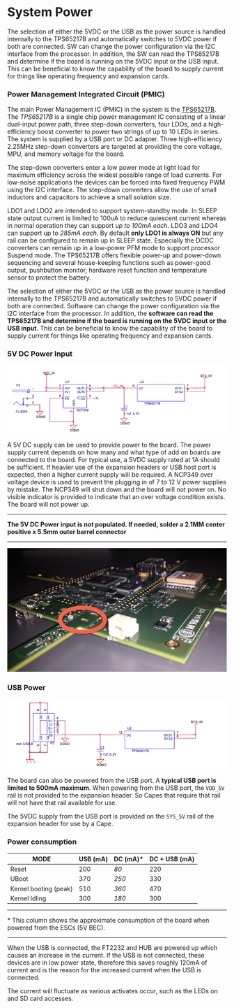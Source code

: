 # System Power

The selection of either the 5VDC or the USB as the power source is handled internally to the TPS65217B and automatically switches to 5VDC power if both are connected. SW can change the power configuration via the I2C interface from the processor. In addition, the SW can read the TPS65217B and determine if the board is running on the 5VDC input or the USB input. This can be beneficial to know the capability of the board to supply current for things like operating frequency and expansion cards.

### Power Management Integrated Circuit (PMIC)


The main Power Management IC (PMIC) in the system is the [TPS65217B](http://www.ti.com/product/tps65217b). The *TPS65217B* is a single chip power management IC consisting of a linear dual-input power path, three step-down converters, four LDOs, and a high-efficiency boost converter to power two strings of up to 10 LEDs in series. The system is supplied by a USB port or DC adapter. Three high-efficiency 2.25MHz step-down converters are targeted at providing the core voltage, MPU, and memory voltage for the board.

The step-down converters enter a low power mode at light load for maximum efficiency across the widest possible range of load currents. For low-noise applications the devices can be forced into fixed frequency PWM using the I2C interface. The step-down converters allow the use of small inductors and capacitors to achieve a small solution size.

LDO1 and LDO2 are intended to support system-standby mode. In SLEEP state output current is limited to 100uA to reduce quiescent current whereas in normal operation they can support *up to 100mA each*. LDO3 and LDO4 can support up to *285mA each*.
By default **only LDO1 is always ON** but any rail can be configured to remain up in SLEEP state. Especially the DCDC converters can remain up in a low-power PFM mode to support processor Suspend mode. The TPS65217B offers flexible power-up and power-down sequencing and several house-keeping functions such as power-good output, pushbutton monitor, hardware reset function and temperature sensor to protect the battery.

The selection of either the 5VDC or the USB as the power source is handled internally to the TPS65217B and automatically switches to 5VDC power if both are connected. Software can change the power configuration via the I2C interface from the processor. In addition, the **software can read the TPS65217B and determine if the board is running on the 5VDC input or the USB input**. This can be beneficial to know the capability of the board to supply current for things like operating frequency and expansion cards.


### 5V DC Power Input


![5v](img/5v.png)

A 5V DC supply can be used to provide power to the board. The power supply current depends on how many and what type of add on boards are connected to the board. For typical use, a 5VDC supply rated at 1A should be sufficient. If heavier use of the expansion headers or USB host port is expected, then a higher current supply will be required. A NCP349 over voltage device is used to prevent the plugging in of 7 to 12 V power supplies by mistake. The NCP349 will shut down and the board will not power on. No visible indicator is provided to indicate that an over voltage condition exists. The board will not power up.

------

**The 5V DC Power input is not populated. If needed, solder a 2.1MM center positive x 5.5mm outer barrel connector**

------

![5v](img/5vconnector.jpg)




### USB Power

![5v](img/usbpower.png)

The board can also be powered from the USB port. A **typical USB port is limited to 500mA maximum**. When powering from the USB port, the `VDD_5V` rail is not provided to the expansion header. So Capes that require that rail will not have that rail available for use.

The 5VDC supply from the USB port is provided on the `SYS_5V` rail of the expansion header for use by a Cape.

### Power consumption

| MODE | USB (mA) | DC (mA)* | DC + USB (mA) |
| -----|-----|----|----------|
|Reset| 200 | *80* | 220 |
| UBoot | 370 | *250* | 330 |
| Kernel booting (peak) | 510 | *360* | 470 |
| Kernel Idling | 300 | *180* | 300 |

---

\* This column shows the approximate consumption of the board when powered from the ESCs (5V BEC).

---

When the USB is connected, the FT2232 and HUB are powered up which causes an increase in the current. If the USB is not connected, these devices are in low power state, therefore this saves roughly 120mA of current and is the reason for the increased current when the USB is connected.

The current will fluctuate as various activates occur, such as the LEDs on and SD card accesses.

